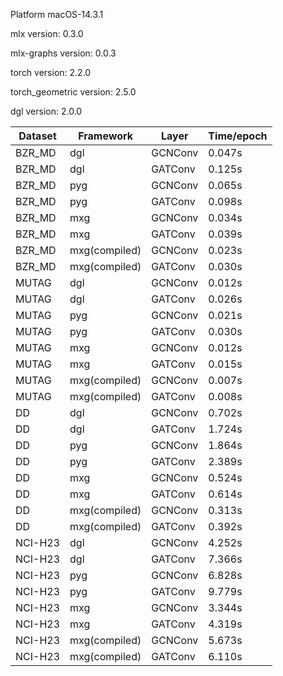 
Platform macOS-14.3.1

mlx version: 0.3.0

mlx-graphs version: 0.0.3

torch version: 2.2.0

torch_geometric version: 2.5.0

dgl version: 2.0.0

| Dataset | Framework | Layer | Time/epoch |
| --- | --- | --- | --- |
| BZR_MD | dgl | GCNConv | 0.047s |
| BZR_MD | dgl | GATConv | 0.125s |
| BZR_MD | pyg | GCNConv | 0.065s |
| BZR_MD | pyg | GATConv | 0.098s |
| BZR_MD | mxg | GCNConv | 0.034s |
| BZR_MD | mxg | GATConv | 0.039s |
| BZR_MD | mxg(compiled) | GCNConv | 0.023s |
| BZR_MD | mxg(compiled) | GATConv | 0.030s |
| MUTAG | dgl | GCNConv | 0.012s |
| MUTAG | dgl | GATConv | 0.026s |
| MUTAG | pyg | GCNConv | 0.021s |
| MUTAG | pyg | GATConv | 0.030s |
| MUTAG | mxg | GCNConv | 0.012s |
| MUTAG | mxg | GATConv | 0.015s |
| MUTAG | mxg(compiled) | GCNConv | 0.007s |
| MUTAG | mxg(compiled) | GATConv | 0.008s |
| DD | dgl | GCNConv | 0.702s |
| DD | dgl | GATConv | 1.724s |
| DD | pyg | GCNConv | 1.864s |
| DD | pyg | GATConv | 2.389s |
| DD | mxg | GCNConv | 0.524s |
| DD | mxg | GATConv | 0.614s |
| DD | mxg(compiled) | GCNConv | 0.313s |
| DD | mxg(compiled) | GATConv | 0.392s |
| NCI-H23 | dgl | GCNConv | 4.252s |
| NCI-H23 | dgl | GATConv | 7.366s |
| NCI-H23 | pyg | GCNConv | 6.828s |
| NCI-H23 | pyg | GATConv | 9.779s |
| NCI-H23 | mxg | GCNConv | 3.344s |
| NCI-H23 | mxg | GATConv | 4.319s |
| NCI-H23 | mxg(compiled) | GCNConv | 5.673s |
| NCI-H23 | mxg(compiled) | GATConv | 6.110s |
